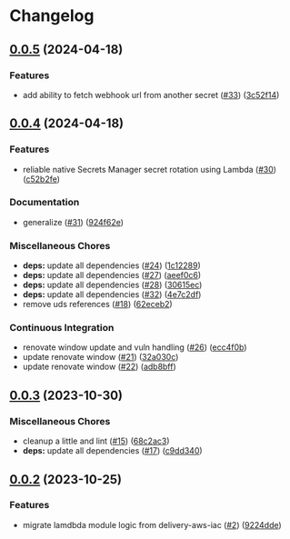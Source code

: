 # Changelog

## [0.0.5](https://github.com/defenseunicorns/terraform-aws-lambda/compare/v0.0.4...v0.0.5) (2024-04-18)


### Features

* add ability to fetch webhook url from another secret ([#33](https://github.com/defenseunicorns/terraform-aws-lambda/issues/33)) ([3c52f14](https://github.com/defenseunicorns/terraform-aws-lambda/commit/3c52f14a4cd99aecf30eac0bedd3201e8cb0cab9))

## [0.0.4](https://github.com/defenseunicorns/terraform-aws-lambda/compare/v0.0.3...v0.0.4) (2024-04-18)


### Features

* reliable native Secrets Manager secret rotation using Lambda ([#30](https://github.com/defenseunicorns/terraform-aws-lambda/issues/30)) ([c52b2fe](https://github.com/defenseunicorns/terraform-aws-lambda/commit/c52b2fea738c979ba7e0fff9fba5c21a31188ba7))


### Documentation

* generalize ([#31](https://github.com/defenseunicorns/terraform-aws-lambda/issues/31)) ([924f62e](https://github.com/defenseunicorns/terraform-aws-lambda/commit/924f62e0d746adf9db0ee8e03799be7a4580fd40))


### Miscellaneous Chores

* **deps:** update all dependencies ([#24](https://github.com/defenseunicorns/terraform-aws-lambda/issues/24)) ([1c12289](https://github.com/defenseunicorns/terraform-aws-lambda/commit/1c122898fbf4faefbfca5e2aeecdde8503d68fc6))
* **deps:** update all dependencies ([#27](https://github.com/defenseunicorns/terraform-aws-lambda/issues/27)) ([aeef0c6](https://github.com/defenseunicorns/terraform-aws-lambda/commit/aeef0c627693c49aaf92ee4dca93ba66b6aed0dd))
* **deps:** update all dependencies ([#28](https://github.com/defenseunicorns/terraform-aws-lambda/issues/28)) ([30615ec](https://github.com/defenseunicorns/terraform-aws-lambda/commit/30615ece53533b86886a156602c741a040a372b0))
* **deps:** update all dependencies ([#32](https://github.com/defenseunicorns/terraform-aws-lambda/issues/32)) ([4e7c2df](https://github.com/defenseunicorns/terraform-aws-lambda/commit/4e7c2df169e011ed86e2b7330d01f96948a62ab0))
* remove uds references ([#18](https://github.com/defenseunicorns/terraform-aws-lambda/issues/18)) ([62eceb2](https://github.com/defenseunicorns/terraform-aws-lambda/commit/62eceb233978f7f2a3420c4727a511db6be8e632))


### Continuous Integration

* renovate window update and vuln handling ([#26](https://github.com/defenseunicorns/terraform-aws-lambda/issues/26)) ([ecc4f0b](https://github.com/defenseunicorns/terraform-aws-lambda/commit/ecc4f0bffd11e09e1e70000cb108602f138bc3b5))
* update renovate window ([#21](https://github.com/defenseunicorns/terraform-aws-lambda/issues/21)) ([32a030c](https://github.com/defenseunicorns/terraform-aws-lambda/commit/32a030c74515b9c26161402feaed3b0a37b75252))
* update renovate window ([#22](https://github.com/defenseunicorns/terraform-aws-lambda/issues/22)) ([adb8bff](https://github.com/defenseunicorns/terraform-aws-lambda/commit/adb8bffae9edb32a160bfe6630c6375d04a37216))

## [0.0.3](https://github.com/defenseunicorns/terraform-aws-lambda/compare/v0.0.2...v0.0.3) (2023-10-30)


### Miscellaneous Chores

* cleanup a little and lint ([#15](https://github.com/defenseunicorns/terraform-aws-lambda/issues/15)) ([68c2ac3](https://github.com/defenseunicorns/terraform-aws-lambda/commit/68c2ac37c4d89ce06f360222b8ba57fcdc0a3a56))
* **deps:** update all dependencies ([#17](https://github.com/defenseunicorns/terraform-aws-lambda/issues/17)) ([c9dd340](https://github.com/defenseunicorns/terraform-aws-lambda/commit/c9dd340c65e269290d2938f30e73b5b9b05d6f52))

## [0.0.2](https://github.com/defenseunicorns/terraform-aws-lambda/compare/v0.0.1...v0.0.2) (2023-10-25)


### Features

* migrate lamdbda module logic from delivery-aws-iac ([#2](https://github.com/defenseunicorns/terraform-aws-lambda/issues/2)) ([9224dde](https://github.com/defenseunicorns/terraform-aws-lambda/commit/9224ddeb170b2cc2f66b7f9f081a873f133d2826))
